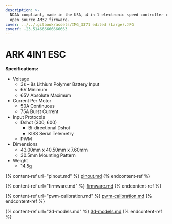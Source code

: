 ```yaml
---
description: >-
  NDAA compliant, made in the USA, 4 in 1 electronic speed controller running
  open source AM32 firmware.
cover: ../../.gitbook/assets/IMG_3371 edited (Large).JPG
coverY: -23.514666666666663
---
```


# ARK 4IN1 ESC

**Specifications:**

* Voltage
  * 3s – 8s Lithium Polymer Battery Input
  * 6V Minimum
  * 65V Absolute Maximum
* Current Per Motor
  * 50A Continuous
  * 75A Burst Current
* Input Protocols
  * Dshot (300, 600)
    * Bi-directional Dshot
    * KISS Serial Telemetry
  * PWM
* Dimensions
  * 43.00mm x 40.50mm x 7.60mm
  * 30.5mm Mounting Pattern
* Weight
  * 14.5g

{% content-ref url="pinout.md" %}
[pinout.md](pinout.md)
{% endcontent-ref %}

{% content-ref url="firmware.md" %}
[firmware.md](firmware.md)
{% endcontent-ref %}

{% content-ref url="pwm-calibration.md" %}
[pwm-calibration.md](pwm-calibration.md)
{% endcontent-ref %}

{% content-ref url="3d-models.md" %}
[3d-models.md](3d-models.md)
{% endcontent-ref %}
